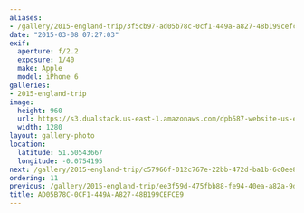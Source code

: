 ```yaml
---
aliases:
- /gallery/2015-england-trip/3f5cb97-ad05b78c-0cf1-449a-a827-48b199cefce9.html
date: "2015-03-08 07:27:03"
exif:
  aperture: f/2.2
  exposure: 1/40
  make: Apple
  model: iPhone 6
galleries:
- 2015-england-trip
image:
  height: 960
  url: https://s3.dualstack.us-east-1.amazonaws.com/dpb587-website-us-east-1/asset/gallery/2015-england-trip/3f5cb97-ad05b78c-0cf1-449a-a827-48b199cefce9~1280.jpg
  width: 1280
layout: gallery-photo
location:
  latitude: 51.50543667
  longitude: -0.0754195
next: /gallery/2015-england-trip/c57966f-012c767e-22bb-472d-ba1b-6c0ee8717996
ordering: 11
previous: /gallery/2015-england-trip/ee3f59d-475fbb88-fe94-40ea-a82a-9d964340dc9d
title: AD05B78C-0CF1-449A-A827-48B199CEFCE9
---
```

